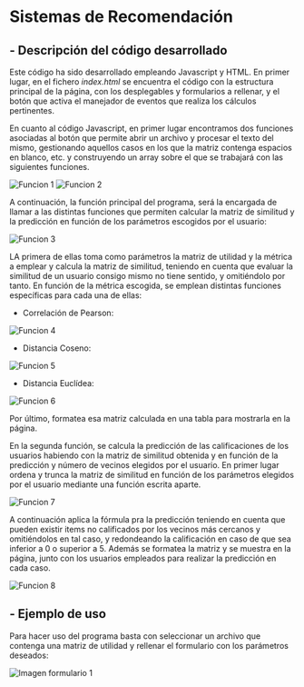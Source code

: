 # Sistemas de Recomendación

## - Descripción del código desarrollado

Este código ha sido desarrollado empleando Javascript y HTML. En primer lugar, en el fichero _index.html_ se encuentra el código con la estructura principal de la página, con los desplegables y formularios a rellenar, y el botón que activa el manejador de eventos que realiza los cálculos pertinentes.

En cuanto al código Javascript, en primer lugar encontramos dos funciones asociadas al botón que permite abrir un archivo y procesar el texto del mismo, gestionando aquellos casos en los que la matriz contenga espacios en blanco, etc. y construyendo un array sobre el que se trabajará con las siguientes funciones.

![Funcion 1](https://i.imgur.com/XZE8Yzr.png)
![Funcion 2](https://i.imgur.com/6A9m4t2.png)

A continuación, la función principal del programa, será la encargada de llamar a las distintas funciones que permiten calcular la matriz de similitud y la predicción en función de los parámetros escogidos por el usuario:

![Funcion 3](https://i.imgur.com/CGanDTo.png)

LA primera de ellas toma como parámetros la matriz de utilidad y la métrica a emplear y calcula la matriz de similitud, teniendo en cuenta que evaluar la similitud de un usuario consigo mismo no tiene sentido, y omitiéndolo por tanto. En función de la métrica escogida, se emplean distintas funciones específicas para cada una de ellas:

- Correlación de Pearson:
 
![Funcion 4](https://i.imgur.com/RCsnaXv.png) 
 
- Distancia Coseno:

![Funcion 5](https://i.imgur.com/UvivheZ.png) 

- Distancia Euclídea:

![Funcion 6](https://i.imgur.com/agjOIEv.png) 

Por último, formatea esa matriz calculada en una tabla para mostrarla en la página.

En la segunda función, se calcula la predicción de las calificaciones de los usuarios habiendo con la matriz de similitud obtenida y en función de la predicción y número de vecinos elegidos por el usuario. En primer lugar ordena y trunca la matriz de similitud en función de los parámetros elegidos por el usuario mediante una función escrita aparte. 

![Funcion 7](https://i.imgur.com/jovXyOs.png)

A continuación aplica la fórmula pra la predicción teniendo en cuenta que pueden existir items no calificados por los vecinos más cercanos y omitiéndolos en tal caso, y redondeando la calificación en caso de que sea inferior a 0 o superior a 5. Además se formatea la matriz y se muestra en la página, junto con los usuarios empleados para realizar la predicción en cada caso.

![Funcion 8](https://i.imgur.com/bteoD8S.png)


## - Ejemplo de uso

Para hacer uso del programa basta con seleccionar un archivo que contenga una matriz de utilidad y rellenar el formulario con los parámetros deseados:

![Imagen formulario 1](https://i.imgur.com/mgIqPrQ.png)

